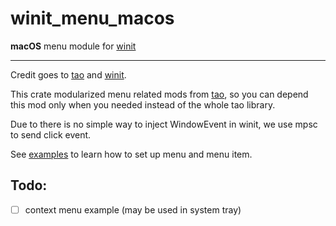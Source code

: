 # winit_menu_macos

**macOS** menu module for [winit](https://github.com/rust-windowing/winit)

---

Credit goes to [tao](https://github.com/tauri-apps/tao) and [winit](https://github.com/rust-windowing/winit).

This crate modularized menu related mods from [tao](https://github.com/tauri-apps/tao), so you can depend this mod only when you needed instead of the whole tao library.

Due to there is no simple way to inject WindowEvent in winit, we use mpsc to send click event.

See [examples](https://github.com/pewsheen/winit_menu_macos/tree/main/examples) to learn how to set up menu and menu item.

## Todo:
* [ ] context menu example (may be used in system tray)
